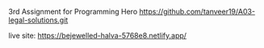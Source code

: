 3rd Assignment for Programming Hero
https://github.com/tanveer19/A03-legal-solutions.git

live site: https://bejewelled-halva-5768e8.netlify.app/
